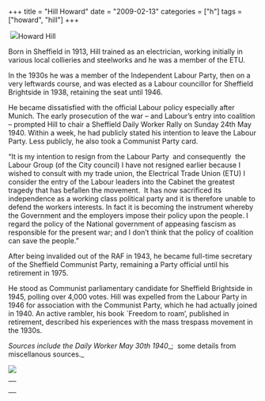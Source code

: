 +++
title = "Hill Howard"
date = "2009-02-13"
categories = ["h"]
tags = ["howard", "hill"]
+++

 ![](http://79.170.40.183/grahamstevenson.me.uk/images/stories/hill%20howard.jpg)Howard Hill

Born in Sheffield in 1913, Hill trained as an electrician, working initially in various local collieries and steelworks and he was a member of the ETU.

In the 1930s he was a member of the Independent Labour Party, then on a very leftwards course, and was elected as a Labour councillor for Sheffield Brightside in 1938, retaining the seat until 1946.

He became dissatisfied with the official Labour policy especially after Munich. The early prosecution of the war – and Labour’s entry into coalition – prompted Hill to chair a Sheffield Daily Worker Rally on Sunday 24th May 1940. Within a week, he had publicly stated his intention to leave the Labour Party. Less publicly, he also took a Communist Party card.  
  
“It is my intention to resign from the Labour Party  and consequently  the Labour Group (of the City council) I have not resigned earlier because I wished to consult with my trade union, the Electrical Trade Union (ETU) I consider the entry of the Labour leaders into the Cabinet the greatest tragedy that has befallen the movement.  It has now sacrificed its independence as a working class political party and it is therefore unable to defend the workers interests. In fact it is becoming the instrument whereby the Government and the employers impose their policy upon the people. I regard the policy of the National government of appeasing fascism as responsible for the present war; and I don’t think that the policy of coalition can save the people.”

After being invalided out of the RAF in 1943, he became full-time secretary of the Sheffield Communist Party, remaining a Party official until his retirement in 1975.

He stood as Communist parliamentary candidate for Sheffield Brightside in 1945, polling over 4,000 votes. Hill was expelled from the Labour Party in 1946 for association with the Communist Party, which he had actually joined in 1940. An active rambler, his book \`Freedom to roam’, published in retirement, described his experiences with the mass trespass movement in the 1930s.

_Sources include the Daily Worker_ _May 30th 1940__;  some details from miscellanous sources._

_[![](https://lh4.googleusercontent.com/_N652tlEVoqM/TWE9y9xHIoI/AAAAAAAAAfw/GOeT6_Un-9Q/s144/hill%20howard%20sheffield%201946.jpg)](https://picasaweb.google.com/lh/photo/92d1rAYfD-g7izv9ArePHKMR4-4keDfr8DJMqSHXq2I?feat=embedwebsite)_

<table style="width: auto"><tbody><tr><td></td></tr><tr><td style="font-size: 11px; font-family: arial,sans-serif; text-align: right">&nbsp;</td></tr></tbody></table>
